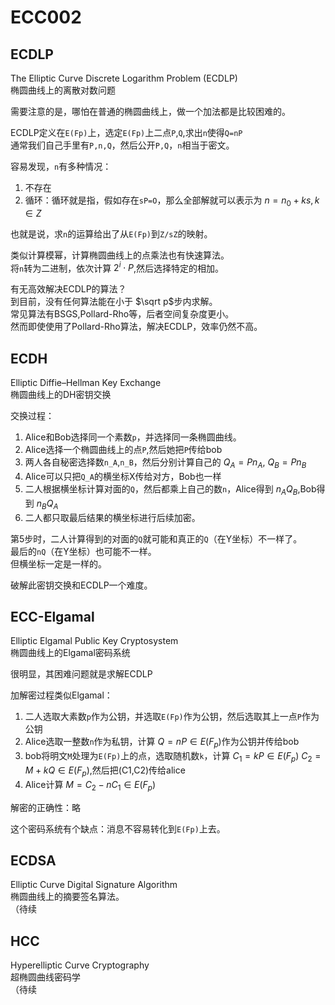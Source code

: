 # ECC002   
## ECDLP  
The Elliptic Curve Discrete Logarithm Problem (ECDLP)   
椭圆曲线上的离散对数问题   

需要注意的是，哪怕在普通的椭圆曲线上，做一个加法都是比较困难的。  

ECDLP定义在`E(Fp)`上，选定`E(Fp)`上二点`P`,`Q`,求出`n`使得`Q=nP`   
通常我们自己手里有`P,n,Q`，然后公开`P,Q`，`n`相当于密文。   

容易发现，`n`有多种情况：  
1. 不存在  
2. 循环：循环就是指，假如存在`sP=O`，那么全部解就可以表示为 $n=n_0+ks,k\in Z$  

也就是说，求`n`的运算给出了从`E(Fp)`到`Z/sZ`的映射。  

类似计算模幂，计算椭圆曲线上的点乘法也有快速算法。  
将`n`转为二进制，依次计算 $2^i\cdot P$,然后选择特定的相加。  

有无高效解决ECDLP的算法？  
到目前，没有任何算法能在小于 $\sqrt p$步内求解。  
常见算法有BSGS,Pollard-Rho等，后者空间复杂度更小。   
然而即使使用了Pollard-Rho算法，解决ECDLP，效率仍然不高。   

## ECDH  
Elliptic Diffie–Hellman Key Exchange   
椭圆曲线上的DH密钥交换   

交换过程：  
1. Alice和Bob选择同一个素数`p`，并选择同一条椭圆曲线。
2. Alice选择一个椭圆曲线上的点`P`,然后她把`P`传给bob
3. 两人各自秘密选择数`n_A`,`n_B`，然后分别计算自己的 $Q_A=Pn_A$, $Q_B=Pn_B$
4. Alice可以只把`Q_A`的横坐标X传给对方，Bob也一样
5. 二人根据横坐标计算对面的`Q`，然后都乘上自己的数`n`，Alice得到 $n_AQ_B$,Bob得到 $n_BQ_A$
6. 二人都只取最后结果的横坐标进行后续加密。  

第5步时，二人计算得到的对面的`Q`就可能和真正的`Q`（在Y坐标）不一样了。   
最后的`nQ`（在Y坐标）也可能不一样。  
但横坐标一定是一样的。   

破解此密钥交换和ECDLP一个难度。   

## ECC-Elgamal   
Elliptic Elgamal Public Key Cryptosystem   
椭圆曲线上的Elgamal密码系统   

很明显，其困难问题就是求解ECDLP  

加解密过程类似Elgamal：  
1. 二人选取大素数`p`作为公钥，并选取`E(Fp)`作为公钥，然后选取其上一点`P`作为公钥
2. Alice选取一整数`n`作为私钥，计算 $Q=nP\in E(F_p)$作为公钥并传给bob
3. bob将明文`M`处理为`E(Fp)`上的点，选取随机数`k`，计算 $C_1=kP\in E(F_p)$
   $C_2=M+kQ\in E(F_p)$,然后把(C1,C2)传给alice
4. Alice计算 $M=C_2-nC_1\in E(F_p)$

解密的正确性：略   

这个密码系统有个缺点：消息不容易转化到`E(Fp)`上去。   

## ECDSA  
Elliptic Curve Digital Signature Algorithm   
椭圆曲线上的摘要签名算法。   
（待续



## HCC  
Hyperelliptic Curve Cryptography  
超椭圆曲线密码学  
（待续













